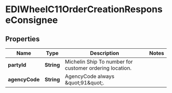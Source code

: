 

# EDIWheelC11OrderCreationResponseConsignee


## Properties

| Name | Type | Description | Notes |
|------------ | ------------- | ------------- | -------------|
|**partyId** | **String** | Michelin Ship To number for customer ordering location. |  |
|**agencyCode** | **String** | AgencyCode always \&quot;91\&quot;. |  |



